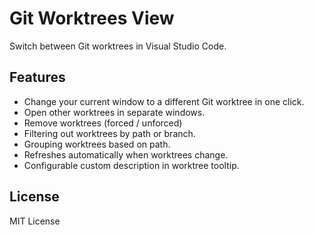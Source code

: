 # Git Worktrees View

Switch between Git worktrees in Visual Studio Code.

## Features

- Change your current window to a different Git worktree in one click.
- Open other worktrees in separate windows.
- Remove worktrees (forced / unforced)
- Filtering out worktrees by path or branch.
- Grouping worktrees based on path.
- Refreshes automatically when worktrees change.
- Configurable custom description in worktree tooltip.

## License

MIT License
